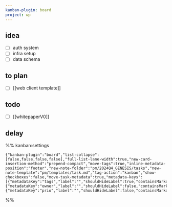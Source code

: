```yaml
---
kanban-plugin: board
project: wp
---
```


## idea

- [ ] auth system
- [ ] infra setup
- [ ] data schema

## to plan

- [ ] [[web client template]]

## todo

- [ ] [[whitepaperV0]]

## delay

%% kanban:settings

```
{"kanban-plugin":"board","list-collapse":[false,false,false,false],"full-list-lane-width":true,"new-card-insertion-method":"prepend-compact","move-tags":true,"inline-metadata-position":"footer","new-note-folder":"pm/2024Q4_GENESIS/tasks","new-note-template":"pm/templates/task.md","tag-action":"kanban","show-checkboxes":false,"move-task-metadata":true,"metadata-keys":[{"metadataKey":"tags","label":"","shouldHideLabel":true,"containsMarkdown":false},{"metadataKey":"owner","label":"","shouldHideLabel":false,"containsMarkdown":false},{"metadataKey":"prio","label":"","shouldHideLabel":false,"containsMarkdown":false}]}
```

%%
